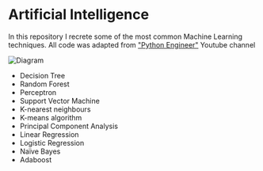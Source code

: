 # Artificial Intelligence

In this repository I recrete some of the most common Machine Learning techniques.
All code was adapted from ["Python Engineer"](https://www.youtube.com/c/PythonEngineer?app=desktop) Youtube channel

![Diagram](https://www.datacatchup.com/wp-content/uploads/2019/05/image.png)

* Decision Tree
* Random Forest
* Perceptron
* Support Vector Machine
* K-nearest neighbours
* K-means algorithm
* Principal Component Analysis
* Linear Regression
* Logistic Regression
* Naïve Bayes
* Adaboost

